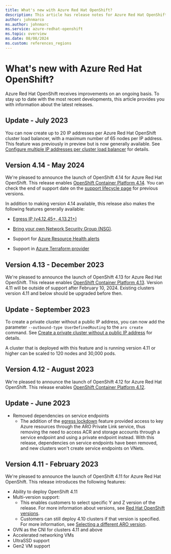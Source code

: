 ```yaml
---
title: What's new with Azure Red Hat OpenShift?
description: This article has release notes for Azure Red Hat OpenShift.
author: johnmarco
ms.author: johnmarc
ms.service: azure-redhat-openshift
ms.topic: overview
ms.date: 08/08/2024
ms.custom: references_regions
---
```


# What's new with Azure Red Hat OpenShift?

Azure Red Hat OpenShift receives improvements on an ongoing basis. To stay up to date with the most recent developments, this article provides you with information about the latest releases.

## Update - July 2023

You can now create up to 20 IP addresses per Azure Red Hat OpenShift cluster load balancer, with a maximum number of 65 nodes per IP address. This feature was previously in preview but is now generally available. See [Configure multiple IP addresses per cluster load balancer](howto-multiple-ips.md) for details.

## Version 4.14 - May 2024

We're pleased to announce the launch of OpenShift 4.14 for Azure Red Hat OpenShift. This release enables [OpenShift Container Platform 4.14](https://docs.openshift.com/container-platform/4.14/welcome/index.html). You can check the end of support date on the [support lifecycle page](/azure/openshift/support-lifecycle) for previous versions.

In addition to making version 4.14 available, this release also makes the following features generally available:

- [Egress IP (v4.12.45+, 4.13.21+)](https://docs.openshift.com/container-platform/4.14/networking/ovn_kubernetes_network_provider/configuring-egress-ips-ovn.html) 

- [Bring your own Network Security Group (NSG)](/azure/openshift/howto-bring-nsg).

- Support for [Azure Resource Health alerts](/azure/openshift/howto-monitor-alerts)

- Support in [Azure Terraform provider](https://registry.terraform.io/providers/hashicorp/azurerm/latest)

## Version 4.13 - December 2023

We're pleased to announce the launch of OpenShift 4.13 for Azure Red Hat OpenShift. This release enables [OpenShift Container Platform 4.13](https://docs.openshift.com/container-platform/4.13/release_notes/ocp-4-13-release-notes.html). Version 4.11 will be outside of support after February 10, 2024.  Existing clusters version 4.11 and below should be upgraded before then.

## Update - September 2023

To create a private cluster without a public IP address, you can now add the parameter `--outbound-type UserDefinedRouting` to the `aro create` command. See [Create a private cluster without a public IP address](howto-create-private-cluster-4x.md#create-a-private-cluster-without-a-public-ip-address) for details.

A cluster that is deployed with this feature and is running version 4.11 or higher can be scaled to 120 nodes and 30,000 pods.

## Version 4.12 - August 2023

We're pleased to announce the launch of OpenShift 4.12 for Azure Red Hat OpenShift. This release enables [OpenShift Container Platform 4.12](https://docs.openshift.com/container-platform/4.12/release_notes/ocp-4-12-release-notes.html).

## Update - June 2023

- Removed dependencies on service endpoints
    - The addition of the [egress lockdown](concepts-egress-lockdown.md) feature provided access to key Azure resources through the ARO Private Link service, thus removing the need to access ACR and storage accounts through a service endpoint and using a private endpoint instead. With this release, dependencies on service endpoints have been removed, and new clusters won't create service endpoints on VNets.

## Version 4.11 - February 2023

We're pleased to announce the launch of OpenShift 4.11 for Azure Red Hat OpenShift. This release introduces the following features:

- Ability to deploy OpenShift 4.11
- Multi-version support: 
    - This enables customers to select specific Y and Z version of the release. For more information about versions, see [Red Hat OpenShift versions](support-lifecycle.md#red-hat-openshift-versions).
    - Customers can still deploy 4.10 clusters if that version is specified. For more information, see [Selecting a different ARO version](create-cluster.md#selecting-a-different-aro-version).
- OVN as the CNI for clusters 4.11 and above
- Accelerated networking VMs 
- UltraSSD support
- Gen2 VM support

